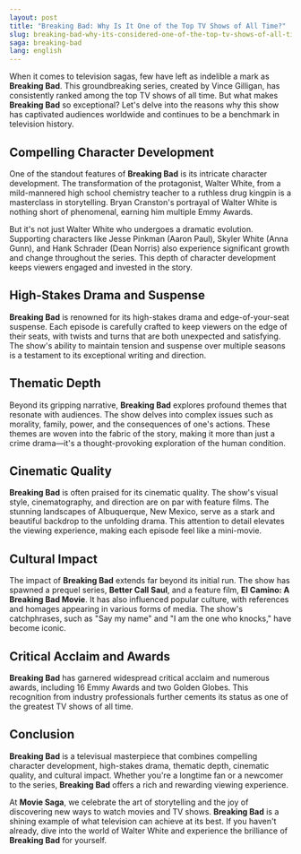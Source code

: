 ```yaml
---
layout: post
title: "Breaking Bad: Why Is It One of the Top TV Shows of All Time?"
slug: breaking-bad-why-its-considered-one-of-the-top-tv-shows-of-all-time
saga: breaking-bad
lang: english
---
```


When it comes to television sagas, few have left as indelible a mark as **Breaking Bad**. This groundbreaking series, created by Vince Gilligan, has consistently ranked among the top TV shows of all time. But what makes **Breaking Bad** so exceptional? Let's delve into the reasons why this show has captivated audiences worldwide and continues to be a benchmark in television history.

## Compelling Character Development

One of the standout features of **Breaking Bad** is its intricate character development. The transformation of the protagonist, Walter White, from a mild-mannered high school chemistry teacher to a ruthless drug kingpin is a masterclass in storytelling. Bryan Cranston's portrayal of Walter White is nothing short of phenomenal, earning him multiple Emmy Awards.

But it's not just Walter White who undergoes a dramatic evolution. Supporting characters like Jesse Pinkman (Aaron Paul), Skyler White (Anna Gunn), and Hank Schrader (Dean Norris) also experience significant growth and change throughout the series. This depth of character development keeps viewers engaged and invested in the story.

## High-Stakes Drama and Suspense

**Breaking Bad** is renowned for its high-stakes drama and edge-of-your-seat suspense. Each episode is carefully crafted to keep viewers on the edge of their seats, with twists and turns that are both unexpected and satisfying. The show's ability to maintain tension and suspense over multiple seasons is a testament to its exceptional writing and direction.

## Thematic Depth

Beyond its gripping narrative, **Breaking Bad** explores profound themes that resonate with audiences. The show delves into complex issues such as morality, family, power, and the consequences of one's actions. These themes are woven into the fabric of the story, making it more than just a crime drama—it's a thought-provoking exploration of the human condition.

## Cinematic Quality

**Breaking Bad** is often praised for its cinematic quality. The show's visual style, cinematography, and direction are on par with feature films. The stunning landscapes of Albuquerque, New Mexico, serve as a stark and beautiful backdrop to the unfolding drama. This attention to detail elevates the viewing experience, making each episode feel like a mini-movie.

## Cultural Impact

The impact of **Breaking Bad** extends far beyond its initial run. The show has spawned a prequel series, **Better Call Saul**, and a feature film, **El Camino: A Breaking Bad Movie**. It has also influenced popular culture, with references and homages appearing in various forms of media. The show's catchphrases, such as "Say my name" and "I am the one who knocks," have become iconic.

## Critical Acclaim and Awards

**Breaking Bad** has garnered widespread critical acclaim and numerous awards, including 16 Emmy Awards and two Golden Globes. This recognition from industry professionals further cements its status as one of the greatest TV shows of all time.

## Conclusion

**Breaking Bad** is a televisual masterpiece that combines compelling character development, high-stakes drama, thematic depth, cinematic quality, and cultural impact. Whether you're a longtime fan or a newcomer to the series, **Breaking Bad** offers a rich and rewarding viewing experience.

At **Movie Saga**, we celebrate the art of storytelling and the joy of discovering new ways to watch movies and TV shows. **Breaking Bad** is a shining example of what television can achieve at its best. If you haven't already, dive into the world of Walter White and experience the brilliance of **Breaking Bad** for yourself.                                